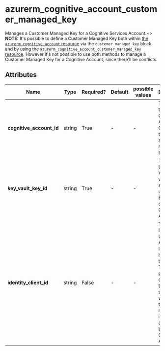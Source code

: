 # azurerm_cognitive_account_customer_managed_key

Manages a Customer Managed Key for a Cognitive Services Account.~> **NOTE:** It's possible to define a Customer Managed Key both within [the `azurerm_cognitive_account` resource](cognitive_account.html) via the `customer_managed_key` block and by using [the `azurerm_cognitive_account_customer_managed_key` resource](cognitive_account_customer_managed_key.html). However it's not possible to use both methods to manage a Customer Managed Key for a Cognitive Account, since there'll be conflicts.

## Attributes

| Name | Type | Required? | Default  | possible values | Description |
| ---- | ---- | --------- | -------- | ----------- | ----------- |
| **cognitive_account_id** | string | True | -  |  -  | The ID of the Cognitive Account. Changing this forces a new resource to be created. | 
| **key_vault_key_id** | string | True | -  |  -  | The ID of the Key Vault Key which should be used to Encrypt the data in this Cognitive Account. | 
| **identity_client_id** | string | False | -  |  -  | The Client ID of the User Assigned Identity that has access to the key. This property only needs to be specified when there're multiple identities attached to the Cognitive Account. | 

